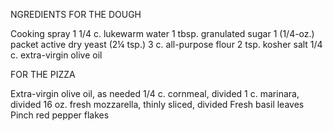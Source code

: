 NGREDIENTS
FOR THE DOUGH

Cooking spray
1 1/4 c. lukewarm water
1 tbsp. granulated sugar
1 (1/4-oz.) packet active dry yeast (2¼ tsp.) 
3 c. all-purpose flour
2 tsp. kosher salt
1/4 c. extra-virgin olive oil

FOR THE PIZZA

Extra-virgin olive oil, as needed
1/4 c. cornmeal, divided 
1 c. marinara, divided 
16 oz. fresh mozzarella, thinly sliced, divided
Fresh basil leaves
Pinch red pepper flakes